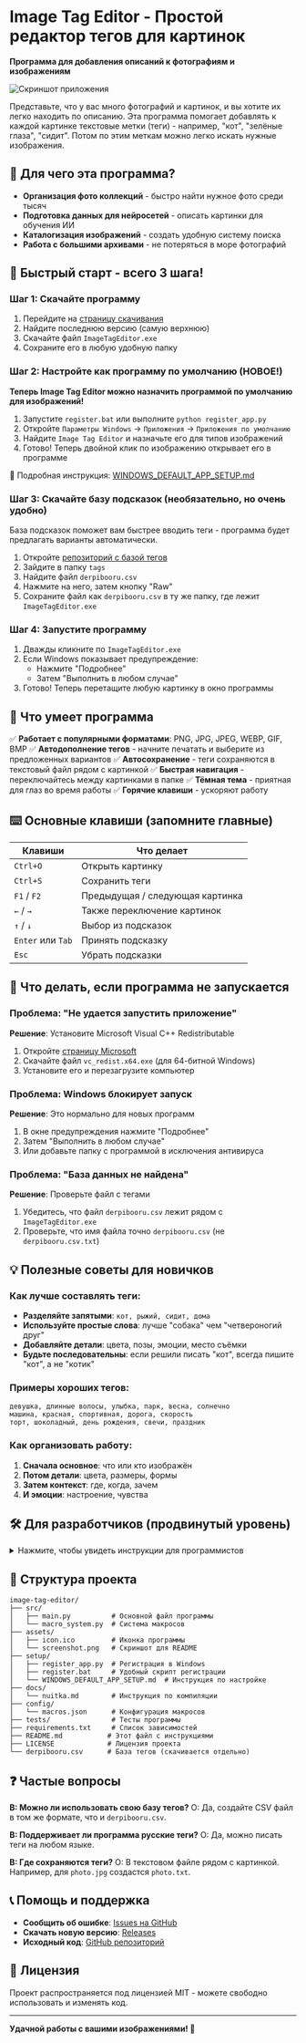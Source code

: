 # Image Tag Editor - Простой редактор тегов для картинок

**Программа для добавления описаний к фотографиям и изображениям**

![Скриншот приложения](assets/screenshot.png)

Представьте, что у вас много фотографий и картинок, и вы хотите их легко находить по описанию. Эта программа помогает добавлять к каждой картинке текстовые метки (теги) - например, "кот", "зелёные глаза", "сидит". Потом по этим меткам можно легко искать нужные изображения.

## 🎯 Для чего эта программа?

- **Организация фото коллекций** - быстро найти нужное фото среди тысяч
- **Подготовка данных для нейросетей** - описать картинки для обучения ИИ  
- **Каталогизация изображений** - создать удобную систему поиска
- **Работа с большими архивами** - не потеряться в море фотографий

## 🚀 Быстрый старт - всего 3 шага!

### Шаг 1: Скачайте программу
1. Перейдите на [страницу скачивания](https://github.com/Jawerka/image-tag-editor/releases)
2. Найдите последнюю версию (самую верхнюю)
3. Скачайте файл `ImageTagEditor.exe`
4. Сохраните его в любую удобную папку

### Шаг 2: Настройте как программу по умолчанию (НОВОЕ!)
**Теперь Image Tag Editor можно назначить программой по умолчанию для изображений!**

1. Запустите `register.bat` или выполните `python register_app.py`
2. Откройте `Параметры Windows` → `Приложения` → `Приложения по умолчанию`
3. Найдите `Image Tag Editor` и назначьте его для типов изображений
4. Готово! Теперь двойной клик по изображению открывает его в программе

📖 Подробная инструкция: [WINDOWS_DEFAULT_APP_SETUP.md](setup/WINDOWS_DEFAULT_APP_SETUP.md)

### Шаг 3: Скачайте базу подсказок (необязательно, но очень удобно)
База подсказок поможет вам быстрее вводить теги - программа будет предлагать варианты автоматически.

1. Откройте [репозиторий с базой тегов](https://github.com/DominikDoom/a1111-sd-webui-tagcomplete)
2. Зайдите в папку `tags`
3. Найдите файл `derpibooru.csv`
4. Нажмите на него, затем кнопку "Raw"
5. Сохраните файл как `derpibooru.csv` в ту же папку, где лежит `ImageTagEditor.exe`

### Шаг 4: Запустите программу
1. Дважды кликните по `ImageTagEditor.exe`
2. Если Windows показывает предупреждение:
   - Нажмите "Подробнее"
   - Затем "Выполнить в любом случае"
3. Готово! Теперь перетащите любую картинку в окно программы

## 📸 Что умеет программа

✅ **Работает с популярными форматами**: PNG, JPG, JPEG, WEBP, GIF, BMP
✅ **Автодополнение тегов** - начните печатать и выберите из предложенных вариантов
✅ **Автосохранение** - теги сохраняются в текстовый файл рядом с картинкой
✅ **Быстрая навигация** - переключайтесь между картинками в папке
✅ **Тёмная тема** - приятная для глаз во время работы
✅ **Горячие клавиши** - ускоряют работу

## ⌨️ Основные клавиши (запомните главные)

| Клавиши | Что делает |
|---------|------------|
| `Ctrl+O` | Открыть картинку |
| `Ctrl+S` | Сохранить теги |
| `F1` / `F2` | Предыдущая / следующая картинка |
| `←` / `→` | Также переключение картинок |
| `↑` / `↓` | Выбор из подсказок |
| `Enter` или `Tab` | Принять подсказку |
| `Esc` | Убрать подсказки |

## 🔧 Что делать, если программа не запускается

### Проблема: "Не удается запустить приложение"
**Решение**: Установите Microsoft Visual C++ Redistributable
1. Откройте [страницу Microsoft](https://learn.microsoft.com/en-us/cpp/windows/latest-supported-vc-redist)
2. Скачайте файл `vc_redist.x64.exe` (для 64-битной Windows)
3. Установите его и перезагрузите компьютер

### Проблема: Windows блокирует запуск
**Решение**: Это нормально для новых программ
1. В окне предупреждения нажмите "Подробнее"
2. Затем "Выполнить в любом случае"
3. Или добавьте папку с программой в исключения антивируса

### Проблема: "База данных не найдена"
**Решение**: Проверьте файл с тегами
1. Убедитесь, что файл `derpibooru.csv` лежит рядом с `ImageTagEditor.exe`
2. Проверьте, что имя файла точно `derpibooru.csv` (не `derpibooru.csv.txt`)

## 💡 Полезные советы для новичков

### Как лучше составлять теги:
- **Разделяйте запятыми**: `кот, рыжий, сидит, дома`
- **Используйте простые слова**: лучше "собака" чем "четвероногий друг"
- **Добавляйте детали**: цвета, позы, эмоции, место съёмки
- **Будьте последовательны**: если решили писать "кот", всегда пишите "кот", а не "котик"

### Примеры хороших тегов:
```
девушка, длинные волосы, улыбка, парк, весна, солнечно
машина, красная, спортивная, дорога, скорость
торт, шоколадный, день рождения, свечи, праздник
```

### Как организовать работу:
1. **Сначала основное**: что или кто изображён
2. **Потом детали**: цвета, размеры, формы  
3. **Затем контекст**: где, когда, зачем
4. **И эмоции**: настроение, чувства

## 🛠️ Для разработчиков (продвинутый уровень)

<details>
<summary>Нажмите, чтобы увидеть инструкции для программистов</summary>

### Установка и настройка окружения разработки

#### Шаг 1: Установка Git

Git необходим для загрузки исходного кода проекта с GitHub.

1. **Скачайте Git**:
   - Перейдите на [официальный сайт Git](https://git-scm.com/downloads)
   - Скачайте версию для вашей операционной системы
   - Запустите установщик и следуйте инструкциям

2. **Настройка Git (необязательно, но рекомендуется)**:
   ```bash
   git config --global user.name "Ваше имя"
   git config --global user.email "ваш-email@example.com"
   ```

3. **Проверьте установку**:
   ```cmd
   git --version
   ```
   Должна отобразиться версия Git.

**Альтернативные способы получения кода:**
- Если не хотите устанавливать Git, можете скачать архив с кодом:
  - Откройте [страницу репозитория](https://github.com/Jawerka/image-tag-editor)
  - Нажмите зеленую кнопку "Code"
  - Выберите "Download ZIP"
  - Распакуйте архив в удобную папку

#### Шаг 2: Установка Python

1. **Скачайте Python 3.10 или новее**:
   - Перейдите на [официальный сайт Python](https://www.python.org/downloads/)
   - Скачайте последнюю версию для Windows
   - **ВАЖНО**: При установке обязательно поставьте галочку "Add Python to PATH"

2. **Проверьте установку**:
   ```cmd
   python --version
   pip --version
   ```
   Должны отобразиться версии Python и pip.

#### Шаг 3: Загрузка исходного кода

```bash
# Клонирование репозитория
git clone https://github.com/Jawerka/image-tag-editor.git
cd image-tag-editor
```

#### Шаг 4: Создание виртуального окружения

Виртуальное окружение изолирует зависимости проекта от системного Python.

**Для Windows (cmd):**
```cmd
# Создание виртуального окружения
python -m venv venv

# Активация окружения
venv\Scripts\activate

# Проверка активации (должен появиться (venv) в начале строки)
```

**Для Windows (PowerShell):**
```powershell
# Создание виртуального окружения
python -m venv venv

# Активация окружения
venv\Scripts\Activate.ps1

# Если возникает ошибка ExecutionPolicy, выполните:
Set-ExecutionPolicy -ExecutionPolicy RemoteSigned -Scope CurrentUser
```

**Для Linux/macOS:**
```bash
# Создание виртуального окружения
python3 -m venv venv

# Активация окружения
source venv/bin/activate
```

#### Шаг 5: Установка зависимостей

После активации виртуального окружения установите необходимые модули:

```bash
# Обновление pip до последней версии
python -m pip install --upgrade pip

# Установка зависимостей из requirements.txt
pip install -r requirements.txt

# Проверка установленных пакетов
pip list
```

**Основные зависимости проекта:**
- `PyQt6` - графический интерфейс
- `pandas` - обработка данных
- `numpy` - математические операции
- `pyinstaller` - сборка в exe файл

#### Шаг 6: Запуск приложения из окружения

```bash
# Убедитесь, что виртуальное окружение активно (видна приставка (venv))
# Запуск основного скрипта
python src/main.py
```

#### Шаг 7: Сборка исполняемого файла

```bash
# Установка PyInstaller (если не установлен)
pip install pyinstaller

# Сборка приложения в exe файл
pyinstaller build/ImageTagEditor.spec

# Готовый exe файл появится в папке dist/
dir dist
```

#### Деактивация виртуального окружения

После завершения работы деактивируйте окружение:

```bash
deactivate
```

#### Возможные проблемы и решения

**Проблема**: `python` не распознается как команда
**Решение**: Переустановите Python с галочкой "Add Python to PATH" или добавьте Python в PATH вручную.

**Проблема**: Ошибка при установке PyQt6
**Решение**: 
```bash
pip install --upgrade pip setuptools wheel
pip install PyQt6 --no-cache-dir
```

**Проблема**: Ошибка ExecutionPolicy в PowerShell
**Решение**:
```powershell
Set-ExecutionPolicy -ExecutionPolicy RemoteSigned -Scope CurrentUser
```

**Проблема**: Модуль не найден при запуске
**Решение**: Убедитесь, что виртуальное окружение активировано (видна приставка `(venv)`).

#### Структура проекта после установки

```
image-tag-editor/
├── venv/                    # Виртуальное окружение (создается автоматически)
│   ├── Scripts/            # Исполняемые файлы (Windows)
│   ├── Lib/               # Установленные пакеты
│   └── pyvenv.cfg         # Конфигурация окружения
├── main.py                 # Основной файл программы
├── requirements.txt        # Список зависимостей  
├── ImageTagEditor.spec     # Спецификация для PyInstaller
├── icon.ico               # Иконка программы
├── dist/                  # Папка с собранным exe (после сборки)
├── build/                 # Временные файлы сборки
└── README.md              # Документация
```

#### Полезные команды для разработки

```bash
# Обновление всех пакетов
pip list --outdated
pip install --upgrade package_name

# Создание нового requirements.txt
pip freeze > requirements.txt

# Очистка кэша pip
pip cache purge

# Запуск тестов (если есть)
python -m pytest test_functions.py

# Проверка кода на ошибки
python -m py_compile main.py
```

</details>

## 📁 Структура проекта

```
image-tag-editor/
├── src/
│   ├── main.py          # Основной файл программы
│   └── macro_system.py  # Система макросов
├── assets/
│   ├── icon.ico         # Иконка программы  
│   └── screenshot.png   # Скриншот для README
├── setup/
│   ├── register_app.py  # Регистрация в Windows
│   ├── register.bat     # Удобный скрипт регистрации
│   └── WINDOWS_DEFAULT_APP_SETUP.md  # Инструкция по настройке
├── docs/
│   └── nuitka.md        # Инструкция по компиляции
├── config/
│   └── macros.json      # Конфигурация макросов
├── tests/               # Тесты программы
├── requirements.txt     # Список зависимостей  
├── README.md           # Этот файл с инструкциями
├── LICENSE             # Лицензия проекта
└── derpibooru.csv      # База тегов (скачивается отдельно)
```

## ❓ Частые вопросы

**В: Можно ли использовать свою базу тегов?**
О: Да, создайте CSV файл в том же формате, что и `derpibooru.csv`.

**В: Поддерживает ли программа русские теги?**
О: Да, можно писать теги на любом языке.

**В: Где сохраняются теги?**
О: В текстовом файле рядом с картинкой. Например, для `photo.jpg` создастся `photo.txt`.

## 📞 Помощь и поддержка

- **Сообщить об ошибке**: [Issues на GitHub](https://github.com/Jawerka/image-tag-editor/issues)
- **Скачать новую версию**: [Releases](https://github.com/Jawerka/image-tag-editor/releases)
- **Исходный код**: [GitHub репозиторий](https://github.com/Jawerka/image-tag-editor)

## 📄 Лицензия

Проект распространяется под лицензией MIT - можете свободно использовать и изменять код.

---

**Удачной работы с вашими изображениями! 🎨**
